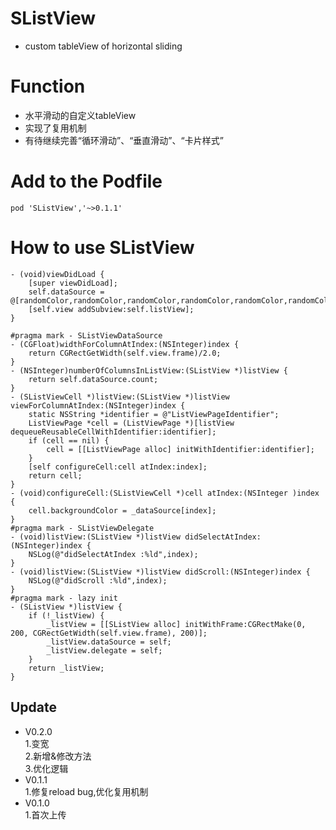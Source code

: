 # SListView
* custom tableView of horizontal sliding

# Function
* 水平滑动的自定义tableView
* 实现了复用机制
* 有待继续完善“循环滑动”、“垂直滑动”、“卡片样式”

# Add to the Podfile
```objc 
pod 'SListView','~>0.1.1'
```
# How to use SListView
```objc 
- (void)viewDidLoad {
    [super viewDidLoad];
    self.dataSource = @[randomColor,randomColor,randomColor,randomColor,randomColor,randomColor];
    [self.view addSubview:self.listView];
}

#pragma mark - SListViewDataSource
- (CGFloat)widthForColumnAtIndex:(NSInteger)index {
    return CGRectGetWidth(self.view.frame)/2.0;
}
- (NSInteger)numberOfColumnsInListView:(SListView *)listView {
    return self.dataSource.count;
}
- (SListViewCell *)listView:(SListView *)listView viewForColumnAtIndex:(NSInteger)index {
    static NSString *identifier = @"ListViewPageIdentifier";
    ListViewPage *cell = (ListViewPage *)[listView dequeueReusableCellWithIdentifier:identifier];
    if (cell == nil) {
        cell = [[ListViewPage alloc] initWithIdentifier:identifier];
    }
    [self configureCell:cell atIndex:index];
    return cell;
}
- (void)configureCell:(SListViewCell *)cell atIndex:(NSInteger )index {
    cell.backgroundColor = _dataSource[index];
}
#pragma mark - SListViewDelegate
- (void)listView:(SListView *)listView didSelectAtIndex:(NSInteger)index {
    NSLog(@"didSelectAtIndex :%ld",index);
}
- (void)listView:(SListView *)listView didScroll:(NSInteger)index {
    NSLog(@"didScroll :%ld",index);
}
#pragma mark - lazy init
- (SListView *)listView {
    if (!_listView) {
        _listView = [[SListView alloc] initWithFrame:CGRectMake(0, 200, CGRectGetWidth(self.view.frame), 200)];
        _listView.dataSource = self;
        _listView.delegate = self;
    }
    return _listView;
}
```

## Update
* V0.2.0 <br> 
  1.变宽<br>
  2.新增&修改方法<br>
  3.优化逻辑
* V0.1.1 <br> 
  1.修复reload bug,优化复用机制
* V0.1.0 <br> 
  1.首次上传
